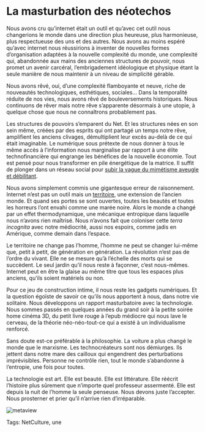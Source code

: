 # La masturbation des néotechos

Nous avons cru qu’internet était un outil et qu’avec cet outil nous changerions le monde dans une direction plus heureuse, plus harmonieuse, plus respectueuse des uns et des autres. Nous avons au moins espéré qu’avec internet nous réussirions à inventer de nouvelles formes d’organisation adaptées à la nouvelle complexité du monde, une complexité qui, abandonnée aux mains des anciennes structures de pouvoir, nous promet un avenir carcéral, l’embrigadement idéologique et physique étant la seule manière de nous maintenir à un niveau de simplicité gérable.<span id="more-33211"></span>

Nous avons rêvé, oui, d’une complexité flamboyante et neuve, riche de nouveautés technologiques, esthétiques, sociales… Dans la temporalité réduite de nos vies, nous avons rêvé de bouleversements historiques. Nous continuons de rêver mais notre rêve s’apparente désormais à une utopie, à quelque chose que nous ne connaîtrons probablement pas.

Les structures de pouvoirs s’emparent du Net. Et les structures nées en son sein même, créées par des esprits qui ont partagé un temps notre rêve, amplifient les anciens clivages, démultiplient leur excès au-delà de ce qui était imaginable. Le numérique sous prétexte de nous donner à tous le même accès à l’information nous marginalise par rapport à une élite technofinancière qui engrange les bénéfices de la nouvelle économie. Tout est pensé pour nous transformer en pile énergétique de la matrice. Il suffit de plonger dans un réseau social pour [subir la vague du mimétisme aveugle et débilitant](http://blog.tcrouzet.com/2013/06/25/pourquoi-nos-connexions-devraient-elles-se-voir/).

Nous avons simplement commis une gigantesque erreur de raisonnement. Internet n’est pas un outil mais un [territoire](http://blog.tcrouzet.com/tag/territoire/), une extension de l’ancien monde. Et quand ses portes se sont ouvertes, toutes les beautés et toutes les horreurs l’ont envahi comme une marée noire. Alors le monde a changé par un effet thermodynamique, une mécanique entropique dans laquelle nous n’avons rien maîtrisé. Nous n’avons fait que coloniser cette *terra incognita* avec notre médiocrité, aussi nos espoirs, comme jadis en Amérique, comme demain dans l’espace.

Le territoire ne change pas l’homme, l’homme ne peut se changer lui-même que, petit à petit, de génération en génération. La révolution n’est pas de l’ordre du vivant. Elle ne se mesure qu’à l’échelle des morts qui se succèdent. Le seul jardin qu’il nous reste à façonner, c’est nous-mêmes. Internet peut en être la glaise au même titre que tous les espaces plus anciens, qu’ils soient matériels ou non.

Pour ce jeu de construction intime, il nous reste les gadgets numériques. Et la question égoïste de savoir ce qu’ils nous apportent à nous, dans notre vie solitaire. Nous développons un rapport masturbatoire avec la technologie. Nous sommes passés en quelques années du grand soir à la petite soirée home cinéma 3D, du petit livre rouge à l’epub médiocre qui nous lave le cerveau, de la théorie néo-néo-tout-ce qui a existé à un individualisme renforcé.

Sans doute est-ce préférable à la philosophie. La voiture a plus changé le monde que le marxisme. Les technocréateurs sont nos démiurges. Ils jettent dans notre mare des cailloux qui engendrent des perturbations imprévisibles. Personne ne contrôle rien, tout le monde s’abandonne à l’entropie, une fois pour toutes.

La technologie est art. Elle est beauté. Elle est littérature. Elle réécrit l’histoire plus sûrement que n’importe quel professeur assermenté. Elle est depuis la nuit de l’homme la seule penseuse. Nous devons juste l’accepter. Nous prosterner et prier qu’il n’arrive rien d’irréparable.

![metaview](http://blog.tcrouzet.comhttps://tcrouzet.com/images_tc/2013/06/metaview.png)



Tags: NetCulture, une